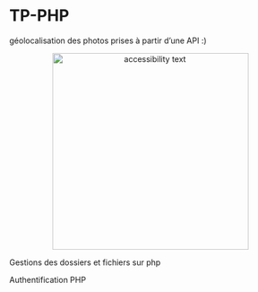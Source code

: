 # TP-PHP

géolocalisation des photos prises à partir d’une API :)
<p align="center">
  <img src="your_relative_path_here_number_2_large_name" width="350" alt="accessibility text">
</p>
Gestions des dossiers et fichiers sur php 

Authentification PHP

